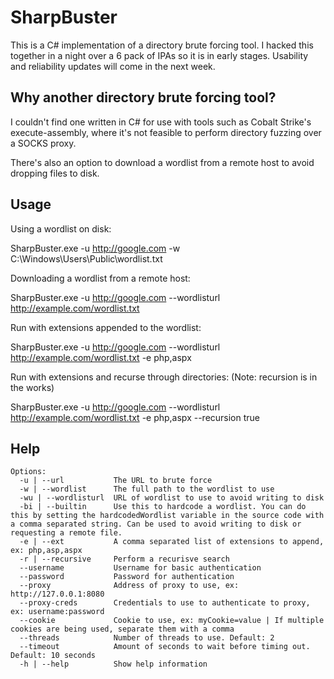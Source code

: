 # SharpBuster
This is a C# implementation of a directory brute forcing tool. I hacked this together in a night over a 6 pack of IPAs so it is in early stages. Usability and reliability updates will come in the next week.

## Why another directory brute forcing tool?
I couldn't find one written in C# for use with tools such as Cobalt Strike's execute-assembly, where it's not feasible to perform directory fuzzing over a SOCKS proxy.

There's also an option to download a wordlist from a remote host to avoid dropping files to disk.

## Usage
Using a wordlist on disk:

SharpBuster.exe -u http://google.com -w C:\Windows\Users\Public\wordlist.txt

Downloading a wordlist from a remote host:

SharpBuster.exe -u http://google.com --wordlisturl http://example.com/wordlist.txt

Run with extensions appended to the wordlist:

SharpBuster.exe -u http://google.com --wordlisturl http://example.com/wordlist.txt -e php,aspx

Run with extensions and recurse through directories: (Note: recursion is in the works)

SharpBuster.exe -u http://google.com --wordlisturl http://example.com/wordlist.txt -e php,aspx --recursion true

## Help
```shell
Options:
  -u | --url           The URL to brute force
  -w | --wordlist      The full path to the wordlist to use
  -wu | --wordlisturl  URL of wordlist to use to avoid writing to disk
  -bi | --builtin      Use this to hardcode a wordlist. You can do this by setting the hardcodedWordlist variable in the source code with a comma separated string. Can be used to avoid writing to disk or requesting a remote file.
  -e | --ext           A comma separated list of extensions to append, ex: php,asp,aspx
  -r | --recursive     Perform a recurisve search
  --username           Username for basic authentication
  --password           Password for authentication
  --proxy              Address of proxy to use, ex: http://127.0.0.1:8080
  --proxy-creds        Credentials to use to authenticate to proxy, ex: username:password
  --cookie             Cookie to use, ex: myCookie=value | If multiple cookies are being used, separate them with a comma
  --threads            Number of threads to use. Default: 2
  --timeout            Amount of seconds to wait before timing out. Default: 10 seconds
  -h | --help          Show help information
```
